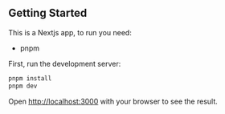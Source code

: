 ## Getting Started

This is a Nextjs app, to run you need:
- pnpm

First, run the development server:

```bash
pnpm install
pnpm dev
```

Open [http://localhost:3000](http://localhost:3000) with your browser to see the result.

